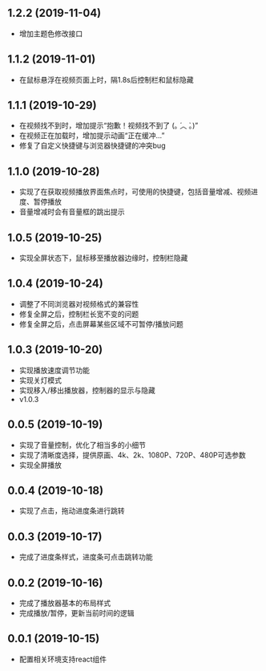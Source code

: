 ## 1.2.2 (2019-11-04)
- 增加主题色修改接口

## 1.1.2 (2019-11-01)
- 在鼠标悬浮在视频页面上时，隔1.8s后控制栏和鼠标隐藏

## 1.1.1 (2019-10-29)
- 在视频找不到时，增加提示“抱歉！视频找不到了  (｡ ́︿ ̀｡)”
- 在视频正在加载时，增加提示动画“正在缓冲...”
- 修复了自定义快捷键与浏览器快捷键的冲突bug

## 1.1.0 (2019-10-28)
- 实现了在获取视频播放界面焦点时，可使用的快捷键，包括音量增减、视频进度、暂停播放
- 音量增减时会有音量框的跳出提示

## 1.0.5 (2019-10-25)
- 实现全屏状态下，鼠标移至播放器边缘时，控制栏隐藏

## 1.0.4 (2019-10-24)
- 调整了不同浏览器对视频格式的兼容性
- 修复全屏之后，控制栏长宽不变的问题
- 修复全屏之后，点击屏幕某些区域不可暂停/播放问题

## 1.0.3 (2019-10-20)
- 实现播放速度调节功能
- 实现关灯模式
- 实现移入/移出播放器，控制器的显示与隐藏
- v1.0.3

## 0.0.5 (2019-10-19)
- 实现了音量控制，优化了相当多的小细节
- 实现了清晰度选择，提供原画、4k、2k、1080P、720P、480P可选参数
- 实现全屏播放

## 0.0.4 (2019-10-18)
- 实现了点击，拖动进度条进行跳转

## 0.0.3 (2019-10-17)
- 完成了进度条样式，进度条可点击跳转功能

## 0.0.2 (2019-10-16)
- 完成了播放器基本的布局样式
- 完成播放/暂停，更新当前时间的逻辑

## 0.0.1 (2019-10-15)
- 配置相关环境支持react组件



